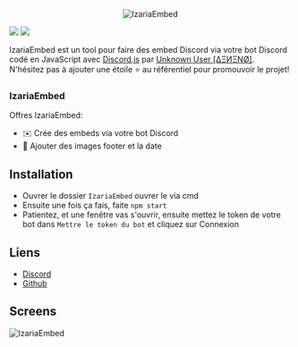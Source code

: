 <center><img alt="IzariaEmbed" src="https://cdn.discordapp.com/attachments/793909293090209812/841439887843524608/images.png"></center>

[![](https://img.shields.io/discord/745382663896039496.svg?logo=discord&colorB=7289DA)](https://discord.gg/WSDfHcE)
[![](https://img.shields.io/badge/discord.js-v12.0.0--dev-blue.svg?logo=npm)](https://github.com/discordjs)

IzariaEmbed est un tool pour faire des embed Discord via votre bot Discord codé en JavaScript avec [Discord.js](https://discord.js.org) par [Unknown User [ΔΞИΞNØ]](https://github.com/Unknown-user-dev).  
N'hésitez pas à ajouter une étoile ⭐ au référentiel pour promouvoir le projet!

### IzariaEmbed

Offres IzariaEmbed:
*   ✉️ Crée des embeds via votre bot Discord
*   🤖 Ajouter des images footer et la date

## Installation

* Ouvrer le dossier `IzariaEmbed` ouvrer le via cmd
* Ensuite une fois ça fais, faite `npm start`
* Patientez, et une fenêtre vas s'ouvrir, ensuite mettez le token de votre bot dans `Mettre le token du bot` et cliquez sur Connexion

## Liens

*   [Discord](https://discord.gg/WSDfHcE)
*   [Github](https://github.com/Unknown-user-dev)

## Screens
<img alt="IzariaEmbed" src="https://prnt.sc/12s2uoy"><br>  
